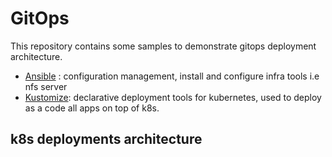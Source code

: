 # GitOps
This repository contains some samples to demonstrate gitops deployment architecture.
- [Ansible](https://www.ansible.com/) :  configuration management, install and configure infra tools i.e nfs server
- [Kustomize](https://kustomize.io/): declarative deployment tools for kubernetes, used to deploy as a code all apps on top of k8s.

## k8s deployments architecture

